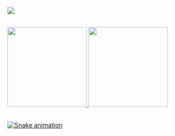[![](https://img.shields.io/badge/paypal-donate-yellow?style=flat-square&logo=Paypal)](https://paypal.me/fgsoftwarestudio?locale.x=pt_PT)

##

<div>
  <a href="https://github.com/fgsoftware1">
  <img height="180em" src="https://github-readme-stats.vercel.app/api?username=fgsoftware1&show_icons=true&bg_color=30,e96443,904e95&title_color=fff&include_all_commits=true&count_private=true"/>
  <img height="180em" src="https://github-readme-stats.vercel.app/api/top-langs/?username=fgsoftware1&layout=compact&langs_count=10&theme=radical"/>
</div>

##
![Snake animation](https://github.com/fgsoftware1/fgsoftware1/blob/output/github-contribution-grid-snake.svg)
